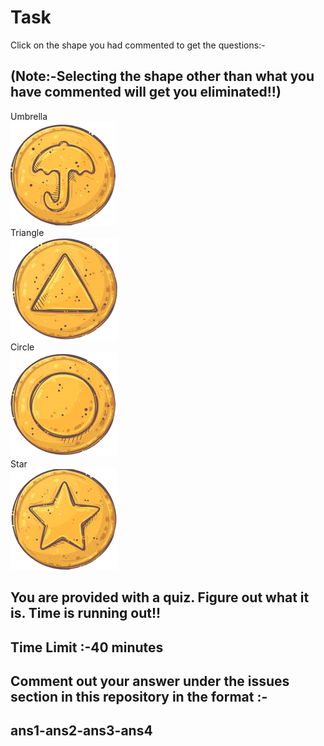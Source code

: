 # Task  
  
  
Click on the shape you had commented to get the questions:-  
## (Note:-Selecting the shape other than what you have commented will get you eliminated!!)  
Umbrella <br/>
[![umbrella](https://github.com/shreyan55/assets/blob/main/Umbrella-removebg-preview.png)](https://github.com/UttamBindal/Questionsdb/blob/main/umbrella "Questions")<br/>
Triangle<br/>
[![triangle](https://github.com/shreyan55/assets/blob/main/Triangle-removebg-preview.png)](https://github.com/UttamBindal/Questionsdb/blob/main/triangle "Questions")<br/>
Circle<br/>
[![circle](https://github.com/shreyan55/assets/blob/main/circle-removebg-preview.png)](https://github.com/UttamBindal/Questionsdb/blob/main/circle "Questions")<br/>
Star<br/>
[![star](https://github.com/shreyan55/assets/blob/main/star-removebg-preview.png)](https://github.com/UttamBindal/Questionsdb/blob/main/circle "Questions")<br/>
## You are provided with a quiz. Figure out what it is. Time is running out!!
## Time Limit :-40 minutes
## Comment out your answer under the issues section in this repository in the format :-
## ans1-ans2-ans3-ans4

